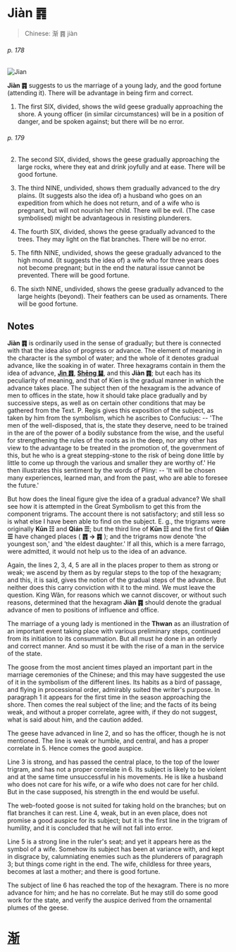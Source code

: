 # Jiàn ䷴

> Chinese: 渐 ䷴ jiàn

###### p. 178

![Jian](https://88o.io/wp-content/uploads/2018/09/53-e6b890jian.jpg)

**Jiàn ䷴** suggests to us the marriage of a young lady, and the good fortune (attending it). There will be advantage in being firm and correct.

1. The first SIX, divided, shows the wild geese gradually approaching the shore. A young officer (in similar circumstances) will be in a position of danger, and be spoken against; but there will be no error.

###### p. 179

2. The second SIX, divided, shows the geese gradually approaching the large rocks, where they eat and drink joyfully and at ease. There will be good fortune.

3. The third NINE, undivided, shows them gradually advanced to the dry plains. (It suggests also the idea of) a husband who goes on an expedition from which he does not return, and of a wife who is pregnant, but will not nourish her child. There will be evil. (The case symbolised) might be advantageous in resisting plunderers.

4. The fourth SIX, divided, shows the geese gradually advanced to the trees. They may light on the flat branches. There will be no error.

5. The fifth NINE, undivided, shows the geese gradually advanced to the high mound. (It suggests the idea of) a wife who for three years does not become pregnant; but in the end the natural issue cannot be prevented. There will be good fortune.

6. The sixth NINE, undivided, shows the geese gradually advanced to the large heights (beyond). Their feathers can be used as ornaments. There will be good fortune.

## Notes

**Jiàn ䷴** is ordinarily used in the sense of gradually; but there is connected with that the idea also of progress or advance. The element of meaning in the character is the symbol of water; and the whole of it denotes gradual advance, like the soaking in of water. Three hexagrams contain in them the idea of advance, [**Jìn ䷢**](e6998bjin.md), [**Shēng ䷭**](e58d87sheng.md), and this **Jiàn ䷴**; but each has its peculiarity of meaning, and that of Kien is the gradual manner in which the advance takes place. The subject then of the hexagram is the advance of men to offices in the state, how it should take place gradually and by successive steps, as well as on certain other conditions that may be gathered from the Text. P. Regis gives this exposition of the subject, as taken by him from the symbolism, which he ascribes to Confucius: -- 'The men of the well-disposed, that is, the state they deserve, need to be trained in the are of the power of a bodily substance from the wise, and the useful for strengthening the rules of the roots as in the deep, nor any other has view to the advantage to be treated in the promotion of, the government of this, but he who is a great stepping-stone to the risk of being done little by little to come up through the various and smaller they are worthy of.' He then illustrates this sentiment by the words of Pliny: -- 'It will be chosen many experiences, learned man, and from the past, who are able to foresee the future.'

But how does the lineal figure give the idea of a gradual advance? We shall see how it is attempted in the Great Symbolism to get this from the component trigrams. The account there is not satisfactory; and still less so is what else I have been able to find on the subject. E. g., the trigrams were originally **Kūn ☷** and **Qián ☰**; but the third line of **Kūn ☷** and the first of **Qián ☰** have changed places ( **䷋ -> ䷴** ); and the trigrams now denote 'the youngest son,' and 'the eldest daughter.' If all this, which is a mere farrago, were admitted, it would not help us to the idea of an advance.

Again, the lines 2, 3, 4, 5 are all in the places proper to them as strong or weak; we ascend by them as by regular steps to the top of the hexagram; and this, it is said, gives the notion of the gradual steps of the advance. But neither does this carry conviction with it to the mind. We must leave the question. King Wăn, for reasons which we cannot discover, or without such reasons, determined that the hexagram **Jiàn ䷴** should denote the gradual advance of men to positions of influence and office.

The marriage of a young lady is mentioned in the **Thwan** as an illustration of an important event taking place with various preliminary steps, continued from its initiation to its consummation. But all must he done in an orderly and correct manner. And so must it be with the rise of a man in the service of the state.

The goose from the most ancient times played an important part in the marriage ceremonies of the Chinese; and this may have suggested the use of it in the symbolism of the different lines. Its habits as a bird of passage, and flying in processional order, admirably suited the writer's purpose. In paragraph 1 it appears for the first time in the season approaching the shore. Then comes the real subject of the line; and the facts of its being weak, and without a proper correlate, agree with, if they do not suggest, what is said about him, and the caution added.

The geese have advanced in line 2, and so has the officer, though he is not mentioned. The line is weak or humble, and central, and has a proper correlate in 5. Hence comes the good auspice.

Line 3 is strong, and has passed the central place, to the top of the lower trigram, and has not a proper correlate in 6. Its subject is likely to be violent and at the same time unsuccessful in his movements. He is like a husband who does not care for his wife, or a wife who does not care for her child. But in the case supposed, his strength in the end would be useful.

The web-footed goose is not suited for taking hold on the branches; but on flat branches it can rest. Line 4, weak, but in an even place, does not promise a good auspice for its subject; but it is the first line in the trigram of humility, and it is concluded that he will not fall into error.

Line 5 is a strong line in the ruler's seat; and yet it appears here as the symbol of a wife. Somehow its subject has been at variance with, and kept in disgrace by, calumniating enemies such as the plunderers of paragraph 3; but things come right in the end. The wife, childless for three years, becomes at last a mother; and there is good fortune.

The subject of line 6 has reached the top of the hexagram. There is no more advance for him; and he has no correlate. But he may still do some good work for the state, and verify the auspice derived from the ornamental plumes of the geese.

# [渐](./e6b890jian_cn.md)
